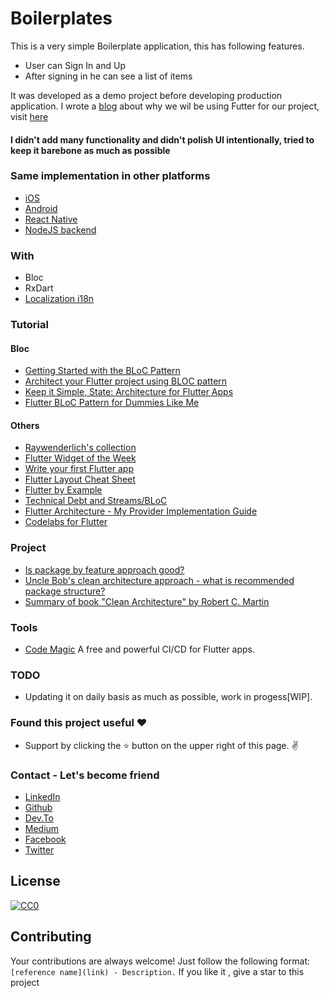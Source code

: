 # Boilerplates

This is a very simple Boilerplate application, this has following features.

  - User can Sign In and Up
  - After signing in he can see a list of items
  
It was developed as a demo project before developing production application. I wrote a [blog](https://www.sadmansamee.blog/why_embrace_flutter/) about why we wil be using Futter for our project, visit [here](https://www.sadmansamee.blog/why_embrace_flutter/)
  
  #### I didn't add many functionality and didn't polish UI intentionally, tried to keep it barebone as much as possible 
  
  ### Same implementation in other platforms
   - [iOS](https://github.com/simpleboilerplates/BooksDemoiOS) 
   - [Android](https://github.com/SimpleBoilerplates/Android) 
   - [React Native](https://github.com/SimpleBoilerplates/React-Native) 
   - [NodeJS backend](https://github.com/simpleboilerplates/BooksDemoNode) 

### With
- Bloc
- RxDart
- [Localization i18n](https://flutter.dev/docs/development/accessibility-and-localization/internationalization)

### Tutorial

#### Bloc
  - [Getting Started with the BLoC Pattern](https://www.raywenderlich.com/4074597-getting-started-with-the-bloc-pattern)
  - [Architect your Flutter project using BLOC pattern](https://medium.com/flutterpub/architecting-your-flutter-project-bd04e144a8f1) 
  - [Keep it Simple, State: Architecture for Flutter Apps](https://www.youtube.com/watch?v=zKXz3pUkw9A) 
  - [Flutter BLoC Pattern for Dummies Like Me](https://medium.com/flutter-community/flutter-bloc-pattern-for-dummies-like-me-c22d40f05a56)
 
 #### Others
   - [Raywenderlich's collection](https://www.raywenderlich.com/library?domain_ids%5B%5D=9)
   - [Flutter Widget of the Week](https://www.youtube.com/playlist?list=PLOU2XLYxmsIL0pH0zWe_ZOHgGhZ7UasUE) 
   - [Write your first Flutter app](https://flutter.dev/docs/get-started/codelab) 
   - [Flutter Layout Cheat Sheet](https://medium.com/flutter-community/flutter-layout-cheat-sheet-5363348d037e) 
   - [Flutter by Example](https://flutterbyexample.com/) 
   - [Technical Debt and Streams/BLoC](https://www.youtube.com/watch?v=fahC3ky_zW0&t=2s) 
   - [Flutter Architecture - My Provider Implementation Guide](https://www.filledstacks.com/post/flutter-architecture-my-provider-implementation-guide/)
   - [Codelabs for Flutter](https://codelabs.developers.google.com/?cat=Flutter)


### Project 

* [Is package by feature approach good?](https://stackoverflow.com/questions/11733267/is-package-by-feature-approach-good)
* [Uncle Bob's clean architecture approach - what is recommended package structure?](https://stackoverflow.com/questions/46884449/uncle-bobs-clean-architecture-approach-what-is-recommended-package-structure)
* [Summary of book "Clean Architecture" by Robert C. Martin](https://gist.github.com/navi25/336fcd2247ad0d3d22c2a1cc3961dcff)

### Tools
- [Code Magic](https://codemagic.io) A free and powerful CI/CD for Flutter apps.

### TODO
- Updating it on daily basis as much as possible, work in progess[WIP].

### Found this project useful :heart:
* Support by clicking the :star: button on the upper right of this page. :v:

### Contact - Let's become friend
- [LinkedIn](https://www.linkedin.com/in/sadmansamee/)
- [Github](https://github.com/Sadmansamee)
- [Dev.To](https://dev.to/sadmansamee)
- [Medium](https://medium.com/@sadmansamee)
- [Facebook](https://www.facebook.com/sameesadman)
- [Twitter](https://twitter.com/SameeSadman)


## License
[![CC0](http://mirrors.creativecommons.org/presskit/buttons/88x31/svg/cc-zero.svg)](https://creativecommons.org/publicdomain/zero/1.0/)


## Contributing

Your contributions are always welcome! Just follow the following format: `[reference name](link) - Description.` If you like it , give a star to this project
